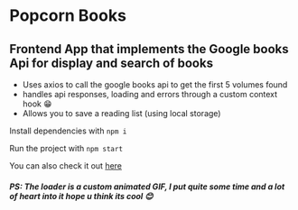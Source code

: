 # Popcorn Books

## Frontend App that implements the Google books Api for display and search of books

- Uses axios to call the google books api to get the first 5 volumes found
- handles api responses, loading and errors through a custom context hook 😁
- Allows you to save a reading list (using local storage)

Install dependencies with `npm i`

Run the project with `npm start`

You can also check it out [here](google.com)

##### PS: The loader is a custom animated GIF, I put quite some time and a lot of heart into it hope u think its cool 😊
